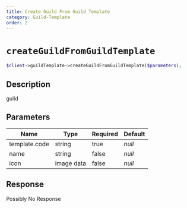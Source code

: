 ```yaml
---
title: Create Guild From Guild Template
category: Guild-Template
order: 2
---
```


# `createGuildFromGuildTemplate`

```php
$client->guildTemplate->createGuildFromGuildTemplate($parameters);
```

## Description

guild

## Parameters


Name | Type | Required | Default
--- | --- | --- | ---
template.code | string | true | *null*
name | string | false | *null*
icon | image data | false | *null*

## Response

Possibly No Response

